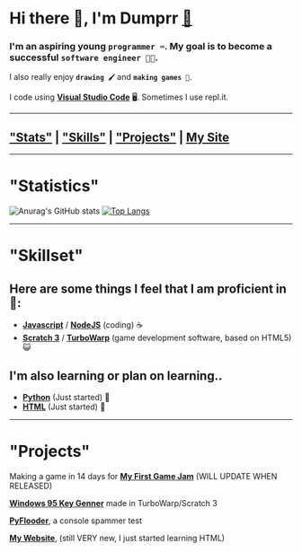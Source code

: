 # Hi there 👋, I'm Dumprr [📨](mailto:duhhhmprr@proton.me)
### I'm an aspiring young `programmer ⌨️`. My goal is to become a successful `software engineer 👨‍💻`.
I also really enjoy **`drawing 🖌️`** and **`making games 👾`**. 

I code using [**Visual Studio Code**](https://code.visualstudio.com/) 🖥️. Sometimes I use repl.it.

---

## [**"Stats"**](https://github.com/dumprr#statistics) | [**"Skills"**](https://github.com/dumprr#skillset) | [**"Projects"**](https://github.com/dumprr#projects) | [**My Site**](https://dumprr.github.io/)

---

# "Statistics"

![Anurag's GitHub stats](https://github-readme-stats.vercel.app/api?username=dumprr&show_icons=true&theme=tokyonight)
[![Top Langs](https://github-readme-stats.vercel.app/api/top-langs/?username=dumprr&layout=donut)](https://github.com/anuraghazra/github-readme-stats)

---
# "Skillset"
## Here are some things I feel that I am proficient in 💪:
- [**Javascript**](https://en.wikipedia.org/wiki/JavaScript) / [**NodeJS**](https://nodejs.org/) (coding) ☕
- [**Scratch 3**](https://scratch.mit.edu/) / [**TurboWarp**](https://turbowarp.org/) (game development software, based on HTML5) 😺

## I'm also learning or plan on learning..
- [**Python**](https://www.python.org/) (Just started) 🐍
- [**HTML**](https://en.wikipedia.org/wiki/HTML) (Just started) 📝
---

# "Projects"

Making a game in 14 days for [**My First Game Jam**](https://itch.io/jam/my-first-game-jam-summer-2023) (WILL UPDATE WHEN RELEASED)

[**Windows 95 Key Genner**](https://dumprr.github.io/Win95CDKey/) made in TurboWarp/Scratch 3 

[**PyFlooder**](https://github.com/dumprr/pyflood), a console spammer test

[**My Website**](https://dumprr.github.io/), (still VERY new, I just started learning HTML)


